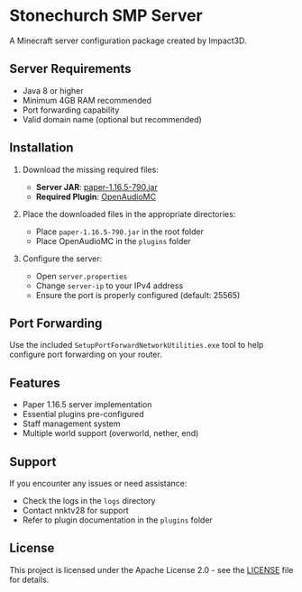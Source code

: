 # Stonechurch SMP Server

A Minecraft server configuration package created by Impact3D.

## Server Requirements

- Java 8 or higher
- Minimum 4GB RAM recommended
- Port forwarding capability
- Valid domain name (optional but recommended)

## Installation

1. Download the missing required files:
   - **Server JAR**: [paper-1.16.5-790.jar](https://drive.google.com/file/d/1khKAjWi2f541N1LgU616Bx3po02vP3Ub/view?usp=sharing)
   - **Required Plugin**: [OpenAudioMC](https://www.spigotmc.org/resources/openaudiomc-proximity-voice-chat-realtime-music-and-effects-bungeecord.30691/)

2. Place the downloaded files in the appropriate directories:
   - Place `paper-1.16.5-790.jar` in the root folder
   - Place OpenAudioMC in the `plugins` folder

3. Configure the server:
   - Open `server.properties`
   - Change `server-ip` to your IPv4 address
   - Ensure the port is properly configured (default: 25565)

## Port Forwarding

Use the included `SetupPortForwardNetworkUtilities.exe` tool to help configure port forwarding on your router.

## Features

- Paper 1.16.5 server implementation
- Essential plugins pre-configured
- Staff management system
- Multiple world support (overworld, nether, end)

## Support

If you encounter any issues or need assistance:
- Check the logs in the `logs` directory
- Contact nnktv28 for support
- Refer to plugin documentation in the `plugins` folder

## License

This project is licensed under the Apache License 2.0 - see the [LICENSE](LICENSE) file for details.